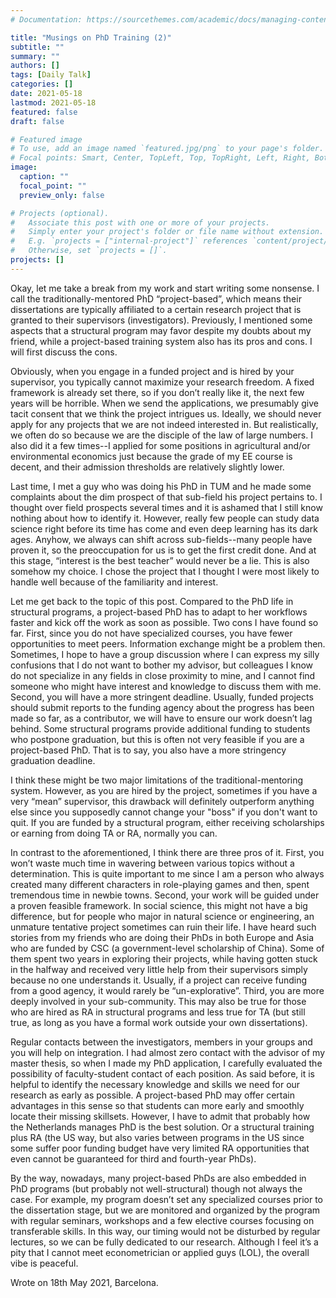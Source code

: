 ```yaml
---
# Documentation: https://sourcethemes.com/academic/docs/managing-content/

title: "Musings on PhD Training (2)"
subtitle: ""
summary: ""
authors: []
tags: [Daily Talk]
categories: []
date: 2021-05-18
lastmod: 2021-05-18
featured: false
draft: false

# Featured image
# To use, add an image named `featured.jpg/png` to your page's folder.
# Focal points: Smart, Center, TopLeft, Top, TopRight, Left, Right, BottomLeft, Bottom, BottomRight.
image:
  caption: ""
  focal_point: ""
  preview_only: false

# Projects (optional).
#   Associate this post with one or more of your projects.
#   Simply enter your project's folder or file name without extension.
#   E.g. `projects = ["internal-project"]` references `content/project/deep-learning/index.md`.
#   Otherwise, set `projects = []`.
projects: []
---
```

Okay, let me take a break from my work and start writing some nonsense. I call the traditionally-mentored PhD “project-based”, which means their dissertations are typically affiliated to a certain research project that is granted to their supervisors (investigators). Previously, I mentioned some aspects that a structural program may favor despite my doubts about my friend, while a project-based training system also has its pros and cons. I will first discuss the cons. 

Obviously, when you engage in a funded project and is hired by your supervisor, you typically cannot maximize your research freedom. A fixed framework is already set there, so if you don’t really like it, the next few years will be horrible. When we send the applications, we presumably give tacit consent that we think the project intrigues us. Ideally, we should never apply for any projects that we are not indeed interested in. But realistically, we often do so because we are the disciple of the law of large numbers. I also did it a few times--I applied for some positions in agricultural and/or environmental economics just because the grade of my EE course is decent, and their admission thresholds are relatively slightly lower.

Last time, I met a guy who was doing his PhD in TUM and he made some complaints about the dim prospect of that sub-field his project pertains to. I thought over field prospects several times and it is ashamed that I still know nothing about how to identify it. However, really few people can study data science right before its time has come and even deep learning has its dark ages. Anyhow, we always can shift across sub-fields--many people have proven it, so the preoccupation for us is to get the first credit done. And at this stage, “interest is the best teacher” would never be a lie. This is also somehow my choice. I chose the project that I thought I were most likely to handle well because of the familiarity and interest.

Let me get back to the topic of this post. Compared to the PhD life in structural programs, a project-based PhD has to adapt to her workflows faster and kick off the work as soon as possible. Two cons I have found so far. First, since you do not have specialized courses, you have fewer opportunities to meet peers. Information exchange might be a problem then. Sometimes, I hope to have a group discussion where I can express my silly confusions that I do not want to bother my advisor, but colleagues I know do not specialize in any fields in close proximity to mine, and I cannot find someone who might have interest and knowledge to discuss them with me. Second, you will have a more stringent deadline. Usually, funded projects should submit reports to the funding agency about the progress has been made so far, as a contributor, we will have to ensure our work doesn’t lag behind. Some structural programs provide additional funding to students who postpone graduation, but this is often not very feasible if you are a project-based PhD. That is to say, you also have a more stringency graduation deadline. 

I think these might be two major limitations of the traditional-mentoring system. However, as you are hired by the project, sometimes if you have a very “mean” supervisor, this drawback will definitely outperform anything else since you supposedly cannot change your "boss" if you don't want to quit. If you are funded by a structural program, either receiving scholarships or earning from doing TA or RA, normally you can.

In contrast to the aforementioned, I think there are three pros of it. First, you won’t waste much time in wavering between various topics without a determination. This is quite important to me since I am a person who always created many different characters in role-playing games and then, spent tremendous time in newbie towns. Second, your work will be guided under a proven feasible framework. In social science, this might not have a big difference, but for people who major in natural science or engineering, an unmature tentative project sometimes can ruin their life. I have heard such stories from my friends who are doing their PhDs in both Europe and Asia who are funded by CSC (a government-level scholarship of China). Some of them spent two years in exploring their projects, while having gotten stuck in the halfway and received very little help from their supervisors simply because no one understands it. Usually, if a project can receive funding from a good agency, it would rarely be “un-explorative”. Third, you are more deeply involved in your sub-community. This may also be true for those who are hired as RA in structural programs and less true for TA (but still true, as long as you have a formal work outside your own dissertations).

Regular contacts between the investigators, members in your groups and you will help on integration. I had almost zero contact with the advisor of my master thesis, so when I made my PhD application, I carefully evaluated the possibility of faculty-student contact of each position. As said before, it is helpful to identify the necessary knowledge and skills we need for our research as early as possible. A project-based PhD may offer certain advantages in this sense so that students can more early and smoothly locate their missing skillsets. However, I have to admit that probably how the Netherlands manages PhD is the best solution. Or a structural training plus RA (the US way, but also varies between programs in the US since some suffer poor funding budget have very limited RA opportunities that even cannot be guaranteed for third and fourth-year PhDs). 

By the way, nowadays, many project-based PhDs are also embedded in PhD programs (but probably not well-structural) though not always the case. For example, my program doesn’t set any specialized courses prior to the dissertation stage, but we are monitored and organized by the program with regular seminars, workshops and a few elective courses focusing on transferable skills. In this way, our timing would not be disturbed by regular lectures, so we can be fully dedicated to our research. Although I feel it’s a pity that I cannot meet econometrician or applied guys (LOL), the overall vibe is peaceful.

Wrote on 18th May 2021, Barcelona.
